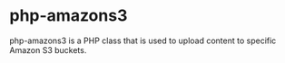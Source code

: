 php-amazons3
============

php-amazons3 is a PHP class that is used to upload content to specific Amazon S3 buckets.
